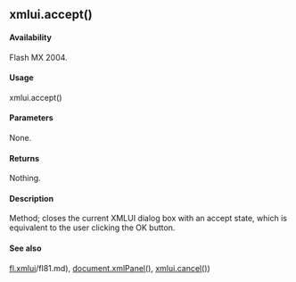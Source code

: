 ## xmlui.accept()

#### Availability

Flash MX 2004.

#### Usage

xmlui.accept()

#### Parameters

None.

#### Returns

Nothing.

#### Description

Method; closes the current XMLUI dialog box with an accept state, which is equivalent to the user clicking the OK button.

#### See also

[fl.xmlui](#!AdobeDocs/developers-animatesdk-docs/test/flash_object_(fl)/fl81.md)/fl81.md), [document.xmlPanel()](#!AdobeDocs/developers-animatesdk-docs/test/Document_object/docu6198.md), [xmlui.cancel()](#!AdobeDocs/developers-animatesdk-docs/test/XMLUI_object/xmlui1.md))

<span id="xmlui.cancel()" class="anchor"></span>

